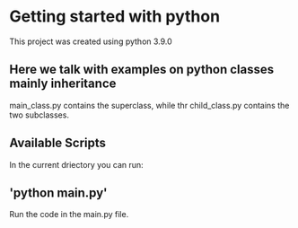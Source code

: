 # Getting started with python

This project was created using python 3.9.0

## Here we talk with examples on python classes mainly inheritance

main_class.py contains the superclass, while thr child_class.py contains the two subclasses.

## Available Scripts

In the current driectory you can run:

## 'python main.py'

Run the code in the main.py file.
